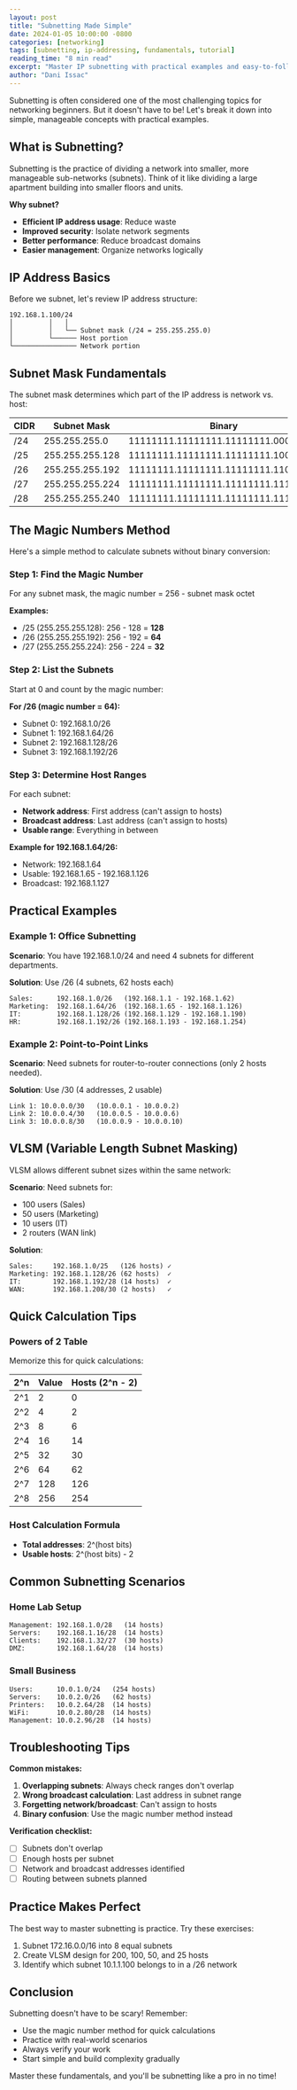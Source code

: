 ```yaml
---
layout: post
title: "Subnetting Made Simple"
date: 2024-01-05 10:00:00 -0800
categories: [networking]
tags: [subnetting, ip-addressing, fundamentals, tutorial]
reading_time: "8 min read"
excerpt: "Master IP subnetting with practical examples and easy-to-follow methods. No more subnet calculator dependency!"
author: "Dani Issac"
---
```


Subnetting is often considered one of the most challenging topics for networking beginners. But it doesn't have to be! Let's break it down into simple, manageable concepts with practical examples.

## What is Subnetting?

Subnetting is the practice of dividing a network into smaller, more manageable sub-networks (subnets). Think of it like dividing a large apartment building into smaller floors and units.

**Why subnet?**
- **Efficient IP address usage**: Reduce waste
- **Improved security**: Isolate network segments
- **Better performance**: Reduce broadcast domains
- **Easier management**: Organize networks logically

## IP Address Basics

Before we subnet, let's review IP address structure:

```
192.168.1.100/24
│         │   │
│         │   └── Subnet mask (/24 = 255.255.255.0)
│         └────── Host portion
└──────────────── Network portion
```

## Subnet Mask Fundamentals

The subnet mask determines which part of the IP address is network vs. host:

| CIDR | Subnet Mask     | Binary                            | Hosts |
|------|-----------------|-----------------------------------|-------|
| /24  | 255.255.255.0   | 11111111.11111111.11111111.00000000 | 254   |
| /25  | 255.255.255.128 | 11111111.11111111.11111111.10000000 | 126   |
| /26  | 255.255.255.192 | 11111111.11111111.11111111.11000000 | 62    |
| /27  | 255.255.255.224 | 11111111.11111111.11111111.11100000 | 30    |
| /28  | 255.255.255.240 | 11111111.11111111.11111111.11110000 | 14    |

## The Magic Numbers Method

Here's a simple method to calculate subnets without binary conversion:

### Step 1: Find the Magic Number

For any subnet mask, the magic number = 256 - subnet mask octet

**Examples:**
- /25 (255.255.255.128): 256 - 128 = **128**
- /26 (255.255.255.192): 256 - 192 = **64**
- /27 (255.255.255.224): 256 - 224 = **32**

### Step 2: List the Subnets

Start at 0 and count by the magic number:

**For /26 (magic number = 64):**
- Subnet 0: 192.168.1.0/26
- Subnet 1: 192.168.1.64/26
- Subnet 2: 192.168.1.128/26
- Subnet 3: 192.168.1.192/26

### Step 3: Determine Host Ranges

For each subnet:
- **Network address**: First address (can't assign to hosts)
- **Broadcast address**: Last address (can't assign to hosts)
- **Usable range**: Everything in between

**Example for 192.168.1.64/26:**
- Network: 192.168.1.64
- Usable: 192.168.1.65 - 192.168.1.126
- Broadcast: 192.168.1.127

## Practical Examples

### Example 1: Office Subnetting

**Scenario**: You have 192.168.1.0/24 and need 4 subnets for different departments.

**Solution**: Use /26 (4 subnets, 62 hosts each)

```
Sales:      192.168.1.0/26   (192.168.1.1 - 192.168.1.62)
Marketing:  192.168.1.64/26  (192.168.1.65 - 192.168.1.126)
IT:         192.168.1.128/26 (192.168.1.129 - 192.168.1.190)
HR:         192.168.1.192/26 (192.168.1.193 - 192.168.1.254)
```

### Example 2: Point-to-Point Links

**Scenario**: Need subnets for router-to-router connections (only 2 hosts needed).

**Solution**: Use /30 (4 addresses, 2 usable)

```
Link 1: 10.0.0.0/30   (10.0.0.1 - 10.0.0.2)
Link 2: 10.0.0.4/30   (10.0.0.5 - 10.0.0.6)
Link 3: 10.0.0.8/30   (10.0.0.9 - 10.0.0.10)
```

## VLSM (Variable Length Subnet Masking)

VLSM allows different subnet sizes within the same network:

**Scenario**: Need subnets for:
- 100 users (Sales)
- 50 users (Marketing)
- 10 users (IT)
- 2 routers (WAN link)

**Solution**:
```
Sales:     192.168.1.0/25   (126 hosts) ✓
Marketing: 192.168.1.128/26 (62 hosts)  ✓
IT:        192.168.1.192/28 (14 hosts)  ✓
WAN:       192.168.1.208/30 (2 hosts)   ✓
```

## Quick Calculation Tips

### Powers of 2 Table
Memorize this for quick calculations:

| 2^n | Value | Hosts (2^n - 2) |
|-----|-------|-----------------|
| 2^1 | 2     | 0               |
| 2^2 | 4     | 2               |
| 2^3 | 8     | 6               |
| 2^4 | 16    | 14              |
| 2^5 | 32    | 30              |
| 2^6 | 64    | 62              |
| 2^7 | 128   | 126             |
| 2^8 | 256   | 254             |

### Host Calculation Formula
- **Total addresses**: 2^(host bits)
- **Usable hosts**: 2^(host bits) - 2

## Common Subnetting Scenarios

### Home Lab Setup
```
Management: 192.168.1.0/28   (14 hosts)
Servers:    192.168.1.16/28  (14 hosts)
Clients:    192.168.1.32/27  (30 hosts)
DMZ:        192.168.1.64/28  (14 hosts)
```

### Small Business
```
Users:      10.0.1.0/24   (254 hosts)
Servers:    10.0.2.0/26   (62 hosts)
Printers:   10.0.2.64/28  (14 hosts)
WiFi:       10.0.2.80/28  (14 hosts)
Management: 10.0.2.96/28  (14 hosts)
```

## Troubleshooting Tips

**Common mistakes:**
1. **Overlapping subnets**: Always check ranges don't overlap
2. **Wrong broadcast calculation**: Last address in subnet range
3. **Forgetting network/broadcast**: Can't assign to hosts
4. **Binary confusion**: Use the magic number method instead

**Verification checklist:**
- [ ] Subnets don't overlap
- [ ] Enough hosts per subnet
- [ ] Network and broadcast addresses identified
- [ ] Routing between subnets planned

## Practice Makes Perfect

The best way to master subnetting is practice. Try these exercises:

1. Subnet 172.16.0.0/16 into 8 equal subnets
2. Create VLSM design for 200, 100, 50, and 25 hosts
3. Identify which subnet 10.1.1.100 belongs to in a /26 network

## Conclusion

Subnetting doesn't have to be scary! Remember:
- Use the magic number method for quick calculations
- Practice with real-world scenarios
- Always verify your work
- Start simple and build complexity gradually

Master these fundamentals, and you'll be subnetting like a pro in no time!